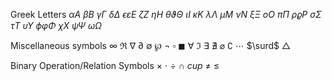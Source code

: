 Greek Letters
$\alpha A$ $\beta B$ $\gamma\Gamma$ $\delta\Delta$ $\epsilon\varepsilon E$ $\zeta Z$ $\eta H$ $\theta \vartheta \Theta$ $\iota I$ $\kappa K$ $\lambda \Lambda$ $\mu M$ $\nu N$ $\xi \Xi$ $oO$ $\pi\Pi$ $\rho \varrho P$ $\sigma \Sigma$ $\tau T$ $\upsilon \Upsilon$ $\phi \varphi \Phi$ $\chi X$ $\psi \Psi$ $\omega \Omega$

Miscellaneous symbols
$\infty$ $\Re$ $\nabla$ $\partial$ $\emptyset$ $\wp$ $\neg$ $\square$ $\blacksquare$ $\forall$ $\Im$ $\exists$ $\nexists$ $\varnothing$ $\complement$ $\cdots$ $\surd$ $\triangle$ 

Binary Operation/Relation Symbols
$\times$ $\cdot$ $\div$ $\cap$ $cup$ $\neq$ $\leq$